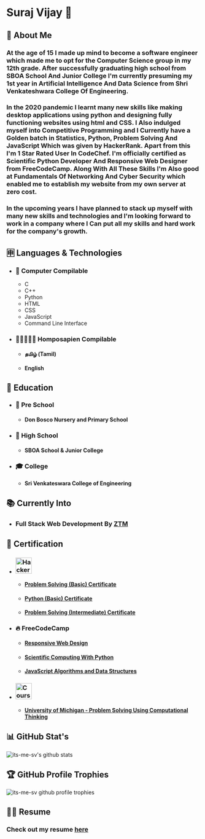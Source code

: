 # Suraj Vijay 🤵
## 🤷 About Me
### At the age of 15 I made up mind to become a software engineer which made me to opt for the Computer Science group in my 12th grade. After successfully graduating high school from SBOA School And Junior College I'm currently presuming my 1st year in Artificial Intelligence And Data Science from  Shri Venkateshwara College Of Engineering.
### In the 2020 pandemic I learnt many new skills like making desktop applications using python and designing fully functioning websites using html and CSS. I Also indulged myself into Competitive Programming and I Currently have a Golden batch in Statistics, Python, Problem Solving And JavaScript Which was given by HackerRank. Apart from this I'm 1 Star Rated User In CodeChef. I'm officially certified as Scientific Python Developer And Responsive Web Designer from FreeCodeCamp. Along With All These Skills I'm Also good at Fundamentals Of Networking And Cyber Security which enabled me to establish my website from my own server at zero cost.
### In the upcoming years I have planned to stack up myself with many new skills and technologies and I'm looking forward to work in a company where I Can put all my skills and hard work for the company's growth.
## 🈸 Languages & Technologies
* ### 🤖 Computer Compilable 
  * C
  * C++
  * Python
  * HTML
  * CSS
  * JavaScript
  * Command Line Interface
* ### 🧑🏻‍🤝‍🧑🏻 Homposapien Compilable
  * #### தமிழ் (Tamil)
  * #### English
 ## 🏫 Education
 * ### 🍭 Pre School
    * #### Don Bosco Nursery and Primary School
 * ### 🎒 High School
    * #### SBOA School & Junior College
 * ### 🎓 College
    * #### Sri Venkateswara College of Engineering
 ## 📚 Currently Into
  * ### Full Stack Web Development By [ZTM](https://github.com/zero-to-mastery)
 ## 📜 Certification
 * ### <img height="42" src="https://user-images.githubusercontent.com/1194257/65596422-1cef2080-df97-11e9-9abb-a225204d1805.png" alt="HackerRank">
    * #### [Problem Solving (Basic) Certificate](https://www.hackerrank.com/certificates/9ab00c1b70a3)
    * #### [Python (Basic) Certificate](https://www.hackerrank.com/certificates/6cc3fe2ce333)
    * #### [Problem Solving (Intermediate) Certificate](https://www.hackerrank.com/certificates/b58f2dd9c23a)
 * ### 🔥 FreeCodeCamp
    * #### [Responsive Web Design](https://www.freecodecamp.org/certification/sura_vijay_115_py/responsive-web-design)
    * #### [Scientific Computing With Python](https://www.freecodecamp.org/certification/sura_vijay_115_py/scientific-computing-with-python-v7)
    * #### [JavaScript Algorithms and Data Structures](https://www.freecodecamp.org/certification/sura_vijay_115_py/javascript-algorithms-and-data-structures)
 * ###  <img height="42" src="https://lever-client-logos.s3.us-west-2.amazonaws.com/63a8149d-79fd-4c15-8241-2a3d73c0445b-1607995671294.png" alt ="Coursera">
    * #### [University of Michigan - Problem Solving Using Computational Thinking](https://coursera.org/share/035a822fb286a7a6875f7d269746b2f3)
## 📊 GitHub Stat's
![its-me-sv's github stats](https://github-readme-stats.vercel.app/api?username=its-me-sv&theme=flag-india&show_icons=true)
## 🏆 GitHub Profile Trophies
![its-me-sv github profile trophies](https://github-profile-trophy.vercel.app/?username=its-me-sv)
## 👨‍💻 Resume
### Check out my resume [here](Resume.pdf)
